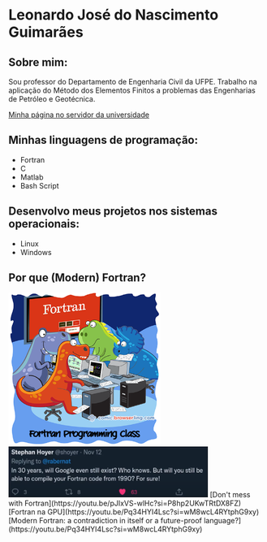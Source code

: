 # Leonardo José do Nascimento Guimarães

## Sobre mim:

Sou professor do Departamento de Engenharia Civil da UFPE.
Trabalho na aplicação do Método dos Elementos Finitos a problemas das Engenharias de Petróleo e Geotécnica.

[Minha página no servidor da universidade](http://www.lmcg.ufpe.br/~leo/)

## Minhas linguagens de programação:

- Fortran
- C
- Matlab
- Bash Script

## Desenvolvo meus projetos nos sistemas operacionais: 

- Linux
- Windows

## Por que (Modern) Fortran?

<img src="https://github.com/leojnguimaraes/leojnguimaraes.github.io/blob/master/fortran_class.png" alt="eu e meus amigos" style="height: 300px; width:300px;"/>
<img src="https://github.com/leojnguimaraes/leojnguimaraes.github.io/blob/master/future_of_fortran.png?raw=true" alt="estamos na vanguarda!" style="height: 100px; width:50;"/>
[Don't mess with Fortran](https://youtu.be/pJIxVS-wlHc?si=P8hp2UKwTRtDX8FZ)
[Fortran na GPU](https://youtu.be/Pq34HYI4Lsc?si=wM8wcL4RYtphG9xy)
[Modern Fortran: a contradiction in itself or a future-proof language?](https://youtu.be/Pq34HYI4Lsc?si=wM8wcL4RYtphG9xy)

<!---
- 👋 Hi, I’m @leojnguimaraes
- 👀 I’m interested in ...
- 🌱 I’m currently learning ...
- 💞️ I’m looking to collaborate on ...
- 📫 How to reach me ...

leojnguimaraes/leojnguimaraes is a ✨ special ✨ repository because its `README.md` (this file) appears on your GitHub profile.
You can click the Preview link to take a look at your changes.
--->
